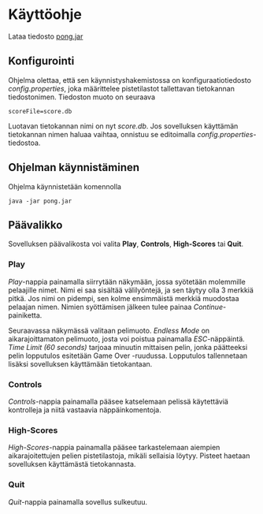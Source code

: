 # Käyttöohje

Lataa tiedosto [pong.jar](https://github.com/TimoJarvenpaa/ot-harjoitustyo/releases/tag/v1.1)

## Konfigurointi

Ohjelma olettaa, että sen käynnistyshakemistossa on konfiguraatiotiedosto _config.properties_, joka määrittelee pistetilastot tallettavan tietokannan tiedostonimen. Tiedoston muoto on seuraava

```
scoreFile=score.db
```

Luotavan tietokannan nimi on nyt _score.db_. Jos sovelluksen käyttämän tietokannan nimen haluaa vaihtaa, onnistuu se editoimalla _config.properties_-tiedostoa.

## Ohjelman käynnistäminen

Ohjelma käynnistetään komennolla
```
java -jar pong.jar
```

## Päävalikko

Sovelluksen päävalikosta voi valita **Play**, **Controls**, **High-Scores** tai **Quit**.

### Play

*Play*-nappia painamalla siirrytään näkymään, jossa syötetään molemmille pelaajille nimet. Nimi ei saa sisältää välilyöntejä, ja sen täytyy olla 3 merkkiä pitkä. Jos nimi on pidempi, sen kolme ensimmäistä merkkiä muodostaa pelaajan nimen. Nimien syöttämisen jälkeen tulee painaa *Continue*-painiketta.

Seuraavassa näkymässä valitaan pelimuoto. *Endless Mode* on aikarajoittamaton pelimuoto, josta voi poistua painamalla *ESC*-näppäintä. *Time Limit (60 seconds)* tarjoaa minuutin mittaisen pelin, jonka päätteeksi pelin lopputulos esitetään Game Over -ruudussa. Lopputulos tallennetaan lisäksi sovelluksen käyttämään tietokantaan.

### Controls

*Controls*-nappia painamalla pääsee katselemaan pelissä käytettäviä kontrolleja ja niitä vastaavia näppäinkomentoja.

### High-Scores

*High-Scores*-nappia painamalla pääsee tarkastelemaan aiempien aikarajoitettujen pelien pistetilastoja, mikäli sellaisia löytyy. Pisteet haetaan sovelluksen käyttämästä tietokannasta.

### Quit

*Quit*-nappia painamalla sovellus sulkeutuu.

